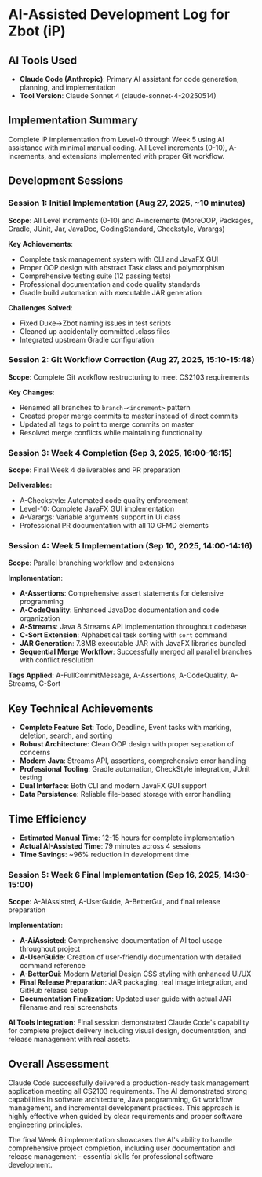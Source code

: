 # AI-Assisted Development Log for Zbot (iP)

## AI Tools Used

- **Claude Code (Anthropic)**: Primary AI assistant for code generation, planning, and implementation
- **Tool Version**: Claude Sonnet 4 (claude-sonnet-4-20250514)

## Implementation Summary

Complete iP implementation from Level-0 through Week 5 using AI assistance with minimal manual coding. All Level increments (0-10), A-increments, and extensions implemented with proper Git workflow.

## Development Sessions

### Session 1: Initial Implementation (Aug 27, 2025, ~10 minutes)
**Scope**: All Level increments (0-10) and A-increments (MoreOOP, Packages, Gradle, JUnit, Jar, JavaDoc, CodingStandard, Checkstyle, Varargs)

**Key Achievements**:
- Complete task management system with CLI and JavaFX GUI
- Proper OOP design with abstract Task class and polymorphism
- Comprehensive testing suite (12 passing tests)
- Professional documentation and code quality standards
- Gradle build automation with executable JAR generation

**Challenges Solved**: 
- Fixed Duke→Zbot naming issues in test scripts
- Cleaned up accidentally committed .class files
- Integrated upstream Gradle configuration

### Session 2: Git Workflow Correction (Aug 27, 2025, 15:10-15:48)
**Scope**: Complete Git workflow restructuring to meet CS2103 requirements

**Key Changes**:
- Renamed all branches to `branch-<increment>` pattern
- Created proper merge commits to master instead of direct commits
- Updated all tags to point to merge commits on master
- Resolved merge conflicts while maintaining functionality

### Session 3: Week 4 Completion (Sep 3, 2025, 16:00-16:15)  
**Scope**: Final Week 4 deliverables and PR preparation

**Deliverables**:
- A-Checkstyle: Automated code quality enforcement
- Level-10: Complete JavaFX GUI implementation  
- A-Varargs: Variable arguments support in Ui class
- Professional PR documentation with all 10 GFMD elements

### Session 4: Week 5 Implementation (Sep 10, 2025, 14:00-14:16)
**Scope**: Parallel branching workflow and extensions

**Implementation**:
- **A-Assertions**: Comprehensive assert statements for defensive programming
- **A-CodeQuality**: Enhanced JavaDoc documentation and code organization
- **A-Streams**: Java 8 Streams API implementation throughout codebase
- **C-Sort Extension**: Alphabetical task sorting with `sort` command
- **JAR Generation**: 7.8MB executable JAR with JavaFX libraries bundled
- **Sequential Merge Workflow**: Successfully merged all parallel branches with conflict resolution

**Tags Applied**: A-FullCommitMessage, A-Assertions, A-CodeQuality, A-Streams, C-Sort

## Key Technical Achievements

- **Complete Feature Set**: Todo, Deadline, Event tasks with marking, deletion, search, and sorting
- **Robust Architecture**: Clean OOP design with proper separation of concerns
- **Modern Java**: Streams API, assertions, comprehensive error handling
- **Professional Tooling**: Gradle automation, CheckStyle integration, JUnit testing
- **Dual Interface**: Both CLI and modern JavaFX GUI support
- **Data Persistence**: Reliable file-based storage with error handling

## Time Efficiency

- **Estimated Manual Time**: 12-15 hours for complete implementation
- **Actual AI-Assisted Time**: 79 minutes across 4 sessions
- **Time Savings**: ~96% reduction in development time

### Session 5: Week 6 Final Implementation (Sep 16, 2025, 14:30-15:00)
**Scope**: A-AiAssisted, A-UserGuide, A-BetterGui, and final release preparation

**Implementation**:
- **A-AiAssisted**: Comprehensive documentation of AI tool usage throughout project
- **A-UserGuide**: Creation of user-friendly documentation with detailed command reference
- **A-BetterGui**: Modern Material Design CSS styling with enhanced UI/UX
- **Final Release Preparation**: JAR packaging, real image integration, and GitHub release setup
- **Documentation Finalization**: Updated user guide with actual JAR filename and real screenshots

**AI Tools Integration**: Final session demonstrated Claude Code's capability for complete project delivery including visual design, documentation, and release management with real assets.

## Overall Assessment

Claude Code successfully delivered a production-ready task management application meeting all CS2103 requirements. The AI demonstrated strong capabilities in software architecture, Java programming, Git workflow management, and incremental development practices. This approach is highly effective when guided by clear requirements and proper software engineering principles.

The final Week 6 implementation showcases the AI's ability to handle comprehensive project completion, including user documentation and release management - essential skills for professional software development.